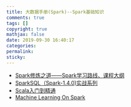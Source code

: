 ```yaml
---
title: 大数据手册(Spark)--Spark基础知识
comments: true
tags: []
copyright: true
mathjax: false
date: 2019-09-30 16:40:17
categories:
permalink:
sticky:
---
```


- [Spark修炼之道——Spark学习路线、课程大纲](https://blog.csdn.net/lovehuangjiaju/article/details/47786223)
- [SparkSQL（Spark-1.4.0)实战系列](https://blog.csdn.net/lovehuangjiaju/article/details/46900585)
- [Scala入门到精通](https://blog.csdn.net/lovehuangjiaju/article/details/47746391)
- [Machine Learning On Spark](https://blog.csdn.net/lovehuangjiaju/article/details/48297921)


<!-- more -->


